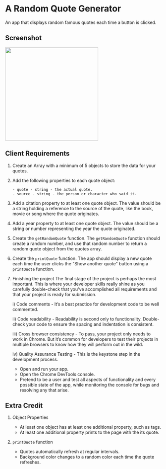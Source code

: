 # A Random Quote Generator

An app that displays random famous quotes each time a button is clicked.

## Screenshot

<img width="300px" src="https://user-images.githubusercontent.com/19231569/214089890-8ea1968e-ff6d-4269-aa22-16294a238efd.png">

## Client Requirements

1.  Create an Array with a minimum of 5 objects to store the data for your quotes.

2. Add the following properties to each quote object:

       - quote - string - the actual quote.
       - source - string - the person or character who said it.

3. Add a citation property to at least one quote object. The value should be a string holding a reference to the source of the quote, like the book, movie or song where the quote originates.

4. Add a year property to at least one quote object. The value should be a string or number representing the year the quote originated.

5.  Create the `getRandomQuote` function.
    The `getRandomQuote` function should create a random number, and use that random number to return a random quote object from the quotes array.

6.  Create the `printQuote` function.
    The app should display a new quote each time the user clicks the "Show another quote" button using a `printQuote` function.

7.  Finishing the project
    The final stage of the project is perhaps the most important. This is where your developer skills really shine as you carefully double-check that you've accomplished all requirements and that your project is ready for submission.

    i) Code comments - It’s a best practice for development code to be well commented.

    ii) Code readability - Readability is second only to functionality. Double-check your code to ensure the spacing and indentation is consistent.

    iii) Cross browser consistency - To pass, your project only needs to work in Chrome. But it’s common for developers to test their projects in multiple browsers to know how they will perform out in the wild.

    iv) Quality Assurance Testing - This is the keystone step in the development process.
       - Open and run your app.
       - Open the Chrome DevTools console.
       - Pretend to be a user and test all aspects of functionality and every possible state of the app, while monitoring the console for bugs and resolving any that arise.

## Extra Credit

1.  Object Properties

    - At least one object has at least one additional property, such as tags.
    - At least one additional property prints to the page with the its quote.

2.  `printQuote` function

    - Quotes automatically refresh at regular intervals.
    - Background color changes to a random color each time the quote refreshes.
